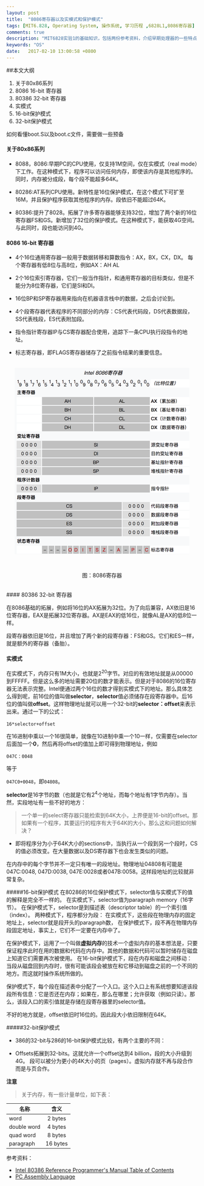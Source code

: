 ```yaml
---
layout: post
title:  "8086寄存器以及实模式和保护模式"
tags: [MIT6.828, Operating System, 操作系统, 学习历程 ,6828L1,8086寄存器]
comments: true
description: "MIT6828实验1的基础知识，包括两份参考资料，介绍早期处理器的一些特点..."
keywords: "OS"
date:   2017-02-10 13:00:58 +0800
---
```

##本文大纲

1. 关于80x86系列
2. 8086 16-bit 寄存器
3. 80386 32-bit 寄存器
4. 实模式
5. 16-bit保护模式
6. 32-bit保护模式

如何看懂boot.S以及boot.c文件，需要做一些预备

#### 关于80x86系列
- 8088，8086:早期PC的CPU使用，仅支持1M空间，仅在实模式（real mode）下工作。在这种模式下，程序可以访问任何内存，即使该内存是其他程序的。同时，内存被分成段，每个段不能超多64K。

- 80286:AT系列CPU使用。新特性是16位保护模式，在这个模式下可扩至16M，并且保护程序获取其他程序的内存。段依旧不能超过64K。

- 80386:提升了8028。拓展了许多寄存器能够支持32位，增加了两个新的16位寄存器FS和GS。新增加了32位的保护模式。在这种模式下，能获取4G空间。与此同时，段也能访问到4G。

#### 8086 16-bit 寄存器

- 4个16位通用寄存器一般用于数据转移和算数指令：AX，BX，CX，DX。
每个寄存器有低8位与高8位，例如AX：AH AL

- 2个16位索引寄存器，它们一般当作指针，和通用寄存器的目标类似，但是不能分为8位寄存器，它们是SI和DI。

- 16位BP和SP寄存器用来指向在机器语言栈中的数据，之后会讨论到。

- 4个段寄存器代表程序的不同部分的内存：CS代表代码段，DS代表数据段，SS代表栈段，ES代表附加段。

- 指令指针寄存器IP与CS寄存器配合使用，追踪下一条CPU执行段指令的地址。

- 标志寄存器，即FLAGS寄存器储存了之前指令结果的重要信息。

<br>
<div align="center">
    <img src="https://github.com/Alvinsjq/6.828_tasks/blob/master/screemshot/8086.png?raw=true" width = "460" height = "490" alt="8086" align=center />

<br><p align="center">图：8086寄存器</p>
</div>
<br>
#### 80386 32-bit 寄存器

在8086基础的拓展，例如将16位的AX拓展为32位。为了向后兼容，AX依旧是16位寄存器，EAX是拓展32位寄存器。AX是EAX的低16位，就像AL是AX的低8位一样。

段寄存器依旧是16位，并且增加了两个新的段寄存器：FS和GS。它们和ES一样，就是额外的寄存器（备胎）。

#### 实模式
在实模式下，内存只有1M大小，也就是2<sup>20</sup>字节。对应的有效地址就是从00000到FFFFF。但是这么多的地址需要20位的数才能表示。但是对于8086的16位寄存器无法表示完整。Intel便通过两个16位的数才得到实模式下的地址。那么具体怎么得到呢，前16位的值叫做**selector**，**selector**值必须储存在段寄存器中。后16位的值叫做**offset**。这样物理地址就可以用一个32-bit的**selector：offset**来表示出来。通过一下的公式：

`16*selector+offset`

在16进制中乘以一个16很简单，就像在10进制中乘一个10一样，仅需要在selector后面加一个**0**，然后再将offset的值加上即可得到物理地址，例如

`047C：0048`

等于

`047C0+0048`，即`04808`。

**selector**是16字节的数（也就是它有2<sup>4</sup>个地址，而每个地址有1字节内存）。当然，实段地址有一些不好的地方：

>一个单一的select寄存器只能检索到64K大小，上界便是16-bit的offset。那如果有一个程序，其要运行的程序有大于64K的大小，那么这和问题如何解决？

- 即将程序分为小于64K大小的sections中，当执行从一个段到另一个段时，CS的值必须改变。在大量数据以及DS寄存器下也会发生类似的问题。

在内存中的每个字节并不一定只有唯一的段地址。物理地址04808有可能是047C:0048, 047D:0038, 047E:0028或者047B:0058。这样段地址的比较就非常复杂。


#####16-bit保护模式
在80286的16位保护模式下，selector值与实模式下的值的解释是完全不一样的。
在实模式下，selector值为paragraph memory（16字节）。
在保护模式下，selector是到描述表（descriptor table）的一个索引值（index）。
两种模式下，程序都分为段：
在实模式下，这些段在物理内存的固定地址上，selector就是段开头的paragraph数，
在保护模式下，段不再在物理内存段固定地址，事实上，它们不一定要在内存中了。

在保护模式下，运用了一个叫做**虚拟内存**的技术一个虚拟内存的基本想法是，只要保证程序此时在用的数据和代码在内存中。其他的数据和代码可以暂时储存在磁盘上知道它们需要再次被使用。
在16-bit保护模式下，段在内存和磁盘之间移动：
当段从磁盘回到内存时，很有可能该段会被放在和它移动到磁盘之前的一个不同的地方。而这就时操作系统所做的。

保护模式下，每个段在描述表中分配了一个入口。这个入口上有系统想要知道该段段所有信息：它是否还在内存；如果在，那么在哪里；允许获取（例如只读）。那么，该段入口的索引值就是存储在段寄存器里的selector值。

不好的地方就是，offset依旧时16位的。因此段大小依旧限制在64K。


#####32-bit保护模式

- 386的32-bit与286的16-bit保护模式比较，有两个主要的不同：

- Offsets拓展到32-bits。这就允许一个offset达到4 billion，段的大小升级到4G。
段可以被分为更小的4K大小的页（pages）。虚拟内存就不再与段合作而是与页合作。

**注意**

>关于内存，有一些计量单位，如下表：

| 名称 | 含义 | 
| - |:-:| 
| word | 2 bytes |
| double word | 4 bytes |
| quad word | 8 bytes |
| paragraph | 16 bytes |



参考资料：

-  [Intel 80386 Reference Programmer's Manual Table of Contents](https://pdos.csail.mit.edu/6.828/2016/readings/i386/s01_02.htm)
- [PC Assembly Language](https://pdos.csail.mit.edu/6.828/2016/readings/pcasm-book.pdf)













